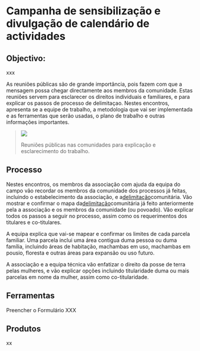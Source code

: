 # Campanha de sensibilização e divulgação de calendário de actividades

## **Objectivo:**

xxx

As reuniões públicas são de grande importância, pois fazem com que a mensagem possa chegar directamente aos membros da comunidade. Estas reuniões servem para esclarecer os direitos individuais e familiares, e para explicar os passos de processo de delimitaçao. Nestes encontros, apresenta se a equipe de trabalho, a metodologia que vai ser implementada e as ferramentas que serão usadas, o plano de trabalho e outras informações importantes.

> ![](https://cavateco.gitbooks.io/cavateco-legend-manual/content/v/530ecdb2c486b274615ac19828fbbb1dba277b30/assets/meet_pic.jpg)
>
> Reuniões públicas nas comunidades para explicação e esclarecimento do trabalho.

## **Processo**

Nestes encontros, os membros da associação com ajuda da equipa do campo vão recordar os membros da comunidade dos processos já feitas, incluindo o estabelecimento da associação, e a[delimitação](https://cavateco.gitbooks.io/cavateco-legend-manual/content/v/530ecdb2c486b274615ac19828fbbb1dba277b30/GLOSSARY.html#delimitação)comunitária. Vão mostrar e confirmar o mapa da[delimitação](https://cavateco.gitbooks.io/cavateco-legend-manual/content/v/530ecdb2c486b274615ac19828fbbb1dba277b30/GLOSSARY.html#delimitação)comunitária já feito anteriormente pela a associação e os membros da comunidade \(ou povoado\). Vão explicar todos os passos a seguir no processo, assim como os requerimentos dos titulares e co-titulares.

A equipa explica que vai-se mapear e confirmar os limites de cada parcela familiar. Uma parcela inclui uma área contigua duma pessoa ou duma família, incluindo áreas de habitação, machambas em uso, machambas em pousio, floresta e outras áreas para expansão ou uso futuro.

A associação e a equipa técnica vão enfatizar o direito da posse de terra pelas mulheres, e vão explicar opções incluindo titularidade duma ou mais parcelas em nome da mulher, assim como co-titularidade.

## **Ferramentas**

Preencher o Formulário XXX

## **Produtos**

xx

